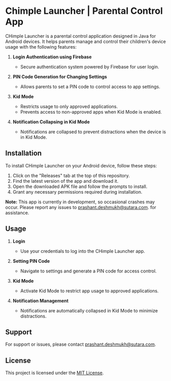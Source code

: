 # Chimple Launcher | Parental Control App

CHimple Launcher is a parental control application designed in Java for Android devices. It helps parents manage and control their children's device usage with the following features:

1. **Login Authentication using Firebase**
   - Secure authentication system powered by Firebase for user login.

2. **PIN Code Generation for Changing Settings**
   - Allows parents to set a PIN code to control access to app settings.

3. **Kid Mode**
   - Restricts usage to only approved applications.
   - Prevents access to non-approved apps when Kid Mode is enabled.

4. **Notification Collapsing in Kid Mode**
   - Notifications are collapsed to prevent distractions when the device is in Kid Mode.


## Installation

To install CHimple Launcher on your Android device, follow these steps:

1. Click on the "Releases" tab at the top of this repository.
2. Find the latest version of the app and download it.
3. Open the downloaded APK file and follow the prompts to install.
4. Grant any necessary permissions required during installation.

**Note:** This app is currently in development, so occasional crashes may occur. Please report any issues to [prashant.deshmukh@sutara.com](mailto:prashant.deshmukh@sutara.com). for assistance.



## Usage

1. **Login**
   - Use your credentials to log into the CHimple Launcher app.
   
2. **Setting PIN Code**
   - Navigate to settings and generate a PIN code for access control.

3. **Kid Mode**
   - Activate Kid Mode to restrict app usage to approved applications.
   
4. **Notification Management**
   - Notifications are automatically collapsed in Kid Mode to minimize distractions.

## Support

For support or issues, please contact [prashant.deshmukh@sutara.com](mailto:prashant.deshmukh@sutara.com).

## License

This project is licensed under the [MIT License](LICENSE).
